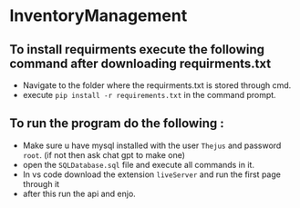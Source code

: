 # InventoryManagement

## To install requirments execute the following command after downloading requirments.txt
  - Navigate to the folder where the requirments.txt is stored through cmd.
  - execute `pip install -r requirements.txt` in the command prompt.
 
## To run the program do the following :
  - Make sure u have mysql installed with the user `Thejus` and password `root`. (if not then ask chat gpt to make one)
  - open the `SQLDatabase.sql` file and execute all commands in it.
  - In vs code download the extension `liveServer` and run the first page through it
  - after this run the api and enjo.

